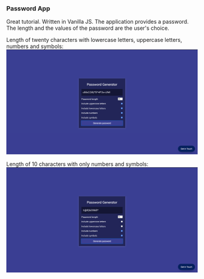 ### Password App

Great tutorial. Written in Vanilla JS. The application provides a password. The length and the values of the password are the 
user's choice.

Length of twenty characters with lowercase letters, uppercase letters, numbers and symbols: 
![](images/1st.png)

Length of 10 characters with only numbers and symbols: 
![](images/2nd.png)
